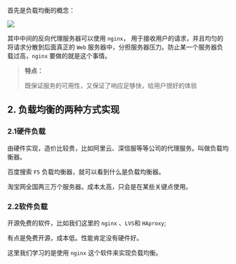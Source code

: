 首先是负载均衡的概念：

![](https://gitee.com/codercxf/Blog_image_hexo/raw/master/Linux/%E8%B4%9F%E8%BD%BD%E5%9D%87%E8%A1%A1.png)

其中中间的反向代理服务器可以使用 `nginx`， 用于接收用户的请求，并且均匀的将请求分散到后面真正的 `Web` 服务器中，分担服务器压力。防止某一个服务器负载过高，`nginx` 要做的就是这个事情。

> **特点：**
>
> 既保证服务的可用性，又保证了响应足够快，给用户很好的体验

## 2. 负载均衡的两种方式实现

### 2.1硬件负载

由硬件实现，造价比较贵，比如阿里云、深信服等等公司的代理服务。叫做负载均衡器。

百度搜索 `F5` 负载均衡器，就可以看到什么是负载均衡器。

淘宝网全国两三万个服务器。成本太高，只会是在某些关键点使用。

### 2.2软件负载

开源免费的软件，比如我们这里的 `nginx` 、`LVS`和 `HAproxy`;

有点是免费开源，成本低。性能肯定没有硬件好。

这里我们学习的是使用 `nginx` 这个软件来实现负载均衡。













